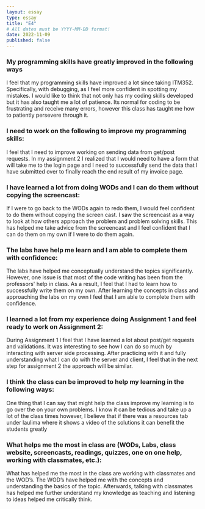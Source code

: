 ```yaml
---
layout: essay
type: essay
title: "E4"
# All dates must be YYYY-MM-DD format!
date: 2022-11-09
published: false
---
```

<h3>My programming skills have greatly improved in the following ways</h3>
I feel that my programming skills have improved a lot since taking ITM352. Specifically, with debugging, as I feel more confident in spotting my mistakes. I would like to think that not only has my coding skills developed but it has also taught me a lot of patience. Its normal for coding to be frustrating and receive many errors, however this class has taught me how to patiently persevere through it. 
<h3>I need to work on the following to improve my programming skills:</h3>
I feel that I need to improve working on sending data from get/post requests. In my assignment 2 I realized that I would need to have a form that will take me to the login page and I need to successfully send the data that I have submitted over to finally reach the end result of my invoice page. 
<h3>I have learned a lot from doing WODs and I can do them without copying the screencast:</h3>
If I were to go back to the WODs again to redo them, I would feel confident to do them without copying the screen cast. I saw the screencast as a way to look at how others approach the problem and problem solving skills. This has helped me take advice from the screencast and I feel confident that I can do them on my own if I were to do them again. 
<h3>The labs have help me learn and I am able to complete them with confidence:</h3>
The labs have helped me conceptually understand the topics significantly. However, one issue is that most of the code writing has been from the professors' help in class. As a result, I feel that I had to learn how to successfully write them on my own. After learning the concepts in class and approaching the labs on my own I feel that I am able to complete them with confidence. 
<h3>I learned a lot from my experience doing Assignment 1 and feel ready to work on Assignment 2:</h3>
During Assignment 1 I feel that I have learned a lot about post/get requests and validations. It was interesting to see how I can do so much by interacting with server side processing. After practicing with it and fully understanding what I can do with the server and client, I feel that in the next step for assignment 2 the approach will be similar. 
<h3>I think the class can be improved to help my learning in the following ways:</h3>
One thing that I can say that might help the class improve my learning is to go over the on your own problems. I know it can be tedious and take up a lot of the class times however, I believe that if there was a resources tab under laulima where it shows a video of the solutions it can benefit the students greatly
<h3>What helps me the most in class are (WODs, Labs, class website, screencasts, readings, quizzes, one on one help, working with classmates, etc.):</h3>
What has helped me the most in the class are working with classmates and the WOD’s. The WOD’s have helped me with the concepts and understanding the basics of the topic. Afterwards, talking with classmates has helped me further understand my knowledge as teaching and listening to ideas helped me critically think. 

